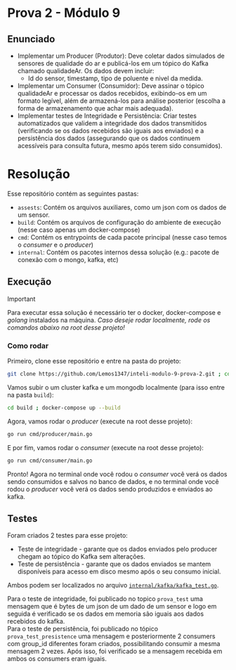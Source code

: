 # Prova 2 - Módulo 9

## Enunciado

- Implementar um Producer (Produtor): Deve coletar dados simulados de sensores de qualidade do ar e publicá-los em um tópico do Kafka chamado qualidadeAr. Os dados devem incluir:
  - Id do sensor, timestamp, tipo de poluente e nivel da medida.
- Implementar um Consumer (Consumidor): Deve assinar o tópico qualidadeAr e processar os dados recebidos, exibindo-os em um formato legível, além de armazená-los para análise posterior (escolha a forma de armazenamento que achar mais adequada).
- Implementar testes de Integridade e Persistência: Criar testes automatizados que validem a integridade dos dados transmitidos (verificando se os dados recebidos são iguais aos enviados) e a persistência dos dados (assegurando que os dados continuem acessíveis para consulta futura, mesmo após terem sido consumidos).

# Resolução

Esse repositório contém as seguintes pastas:

- `assests`: Contém os arquivos auxiliares, como um json com os dados de um sensor.
- `build`: Contém os arquivos de configuração do ambiente de execução (nesse caso apenas um docker-compose)
- `cmd`: Contém os entrypoints de cada pacote principal (nesse caso temos o _consumer_ e o _producer_)
- `internal`: Contém os pacotes internos dessa solução (e.g.: pacote de conexão com o mongo, kafka, etc)

## Execução

> [!IMPORTANT]  
> Para executar essa solução é necessário ter o docker, docker-compose e _golang_ instalados na máquina. _*Caso deseje rodar localmente, rode os comandos abaixo na root desse projeto!*_

### Como rodar

Primeiro, clone esse repositório e entre na pasta do projeto:

```bash
git clone https://github.com/Lemos1347/inteli-modulo-9-prova-2.git ; cd inteli-modulo-9-prova-2
```

Vamos subir o um cluster kafka e um mongodb localmente (para isso entre na pasta `build`):

```bash
cd build ; docker-compose up --build
```

Agora, vamos rodar o _producer_ (execute na root desse projeto):

```bash
go run cmd/producer/main.go
```

E por fim, vamos rodar o _consumer_ (execute na root desse projeto):

```bash
go run cmd/consumer/main.go
```

Pronto! Agora no terminal onde você rodou o _consumer_ você verá os dados sendo consumidos e salvos no banco de dados, e no terminal onde você rodou o _producer_ você verá os dados sendo produzidos e enviados ao kafka.

## Testes

Foram criados 2 testes para esse projeto:

- Teste de integridade - garante que os dados enviados pelo producer chegam ao tópico do Kafka sem alterações.
- Teste de persistência - garante que os dados enviados se mantem disponíveis para acesso em disco mesmo após o seu consumo inicial.

Ambos podem ser localizados no arquivo [`internal/kafka/kafka_test.go`](internal/kafka/kafka_test.go).

Para o teste de integridade, foi publicado no topico `prova_test` uma mensagem que é bytes de um json de um dado de um sensor e logo em seguida é verificado se os dados em memoria são iguais aos dados recebidos do kafka.  
Para o teste de persistência, foi publicado no tópico `prova_test_presistence` uma mensagem e posteriormente 2 consumers com group_id diferentes foram criados, possibilitando consumir a mesma mensagem 2 vezes. Após isso, foi verificado se a mensagem recebida em ambos os consumers eram iguais.

